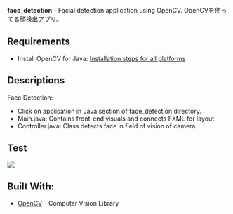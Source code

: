 **face_detection** - Facial detection application using OpenCV. OpenCVを使ってる顔検出アプリ。


**Requirements**
------------------
- Install OpenCV for Java: [Installation steps for all platforms](https://github.com/opencv-java/opencv-java-tutorials/blob/master/docs/source/01-installing-opencv-for-java.rst)

**Descriptions**
---------------------------

Face Detection:
- Click on application in Java section of face_detection directory.
- Main.java: Contains front-end visuals and connects FXML for layout.
- Controller.java: Class detects face in field of vision of camera.


**Test**
--------------

<img src="https://github.com/oasysokubo/face_detection/blob/master/trump_gif.gif">

**Built With:**
---------------
- [OpenCV](https://opencv.org) - Computer Vision Library
